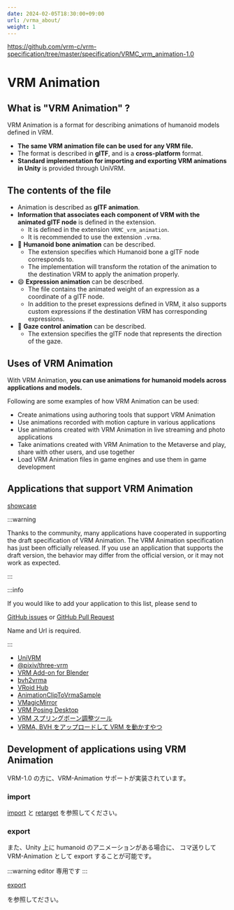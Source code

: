 ```yaml
---
date: 2024-02-05T18:30:00+09:00
url: /vrma_about/
weight: 1
---
```


https://github.com/vrm-c/vrm-specification/tree/master/specification/VRMC_vrm_animation-1.0

# VRM Animation

## What is "VRM Animation" ?

VRM Animation is a format for describing animations of humanoid models defined in VRM.

- **The same VRM animation file can be used for any VRM file.**
- The format is described in **glTF**, and is a **cross-platform** format.
- **Standard implementation for importing and exporting VRM animations in Unity** is provided through UniVRM.

## The contents of the file

- Animation is described as **glTF animation**.
- **Information that associates each component of VRM with the animated glTF node** is defined in the extension.
  - It is defined in the extension `VRMC_vrm_animation`.
  - It is recommended to use the extension `.vrma`.
- 🦴 **Humanoid bone animation** can be described.
  - The extension specifies which Humanoid bone a glTF node corresponds to.
  - The implementation will transform the rotation of the animation to the destination VRM to apply the animation properly.
- 😄 **Expression animation** can be described.
  - The file contains the animated weight of an expression as a coordinate of a glTF node.
  - In addition to the preset expressions defined in VRM, it also supports custom expressions if the destination VRM has corresponding expressions.
- 👀 **Gaze control animation** can be described.
  - The extension specifies the glTF node that represents the direction of the gaze.

## Uses of VRM Animation

With VRM Animation, **you can use animations for humanoid models across applications and models.**

Following are some examples of how VRM Animation can be used:

- Create animations using authoring tools that support VRM Animation
- Use animations recorded with motion capture in various applications
- Use animations created with VRM Animation in live streaming and photo applications
- Take animations created with VRM Animation to the Metaverse and play, share with other users, and use together
- Load VRM Animation files in game engines and use them in game development

## Applications that support VRM Animation

[showcase](/showcase/?flags=2)

:::warning

Thanks to the community, many applications have cooperated in supporting the draft specification of VRM Animation. The VRM Animation specification has just been officially released. If you use an application that supports the draft version, the behavior may differ from the official version, or it may not work as expected.

:::

:::info

If you would like to add your application to this list, please send to

[GitHub issues](https://github.com/vrm-c/vrm.dev/issues) or
[GitHub Pull Request](https://github.com/vrm-c/vrm.dev/pulls)

Name and Url is required.

:::

- [UniVRM](https://github.com/vrm-c/UniVRM)
- [@pixiv/three-vrm](https://github.com/pixiv/three-vrm)
- [VRM Add-on for Blender](https://vrm-addon-for-blender.info/)
- [bvh2vrma](https://vrm-c.github.io/bvh2vrma/)
- [VRoid Hub](https://hub.vroid.com/)
- [AnimationClipToVrmaSample](https://github.com/malaybaku/AnimationClipToVrmaSample)
- [VMagicMirror](https://malaybaku.github.io/VMagicMirror/)
- [VRM Posing Desktop](https://store.steampowered.com/app/1895630/VRM_Posing_Desktop/)
- [VRM スプリングボーン調整ツール](https://napharmonia.com/vrmtool/)
- [VRMA, BVH をアップロードして VRM を動かすやつ](https://tfuru.github.io/vrma-loader-sample/)

## Development of applications using VRM Animation

VRM-1.0 の方に、VRM-Animation サポートが実装されています。

### import

[import](/vrma/univrm-vrma/vrma-import)
と
[retarget](/vrma/univrm-vrma/retarget)
を参照してください。

### export

また、Unity 上に humanoid のアニメーションがある場合に、
コマ送りして VRM-Animation として export することが可能です。

:::warning editor 専用です
:::

[export](/vrma/univrm-vrma/vrma-export)

を参照してださい。
